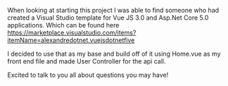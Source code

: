 When looking at starting this project I was able to find someone who had created a Visual Studio template for Vue JS 3.0 and
Asp.Net Core 5.0 applications. Which can be found here
https://marketplace.visualstudio.com/items?itemName=alexandredotnet.vuejsdotnetfive

I decided to use that as my base and build off of it using Home.vue as my front end file and made User Controller for the api call.

Excited to talk to you all about questions you may have!